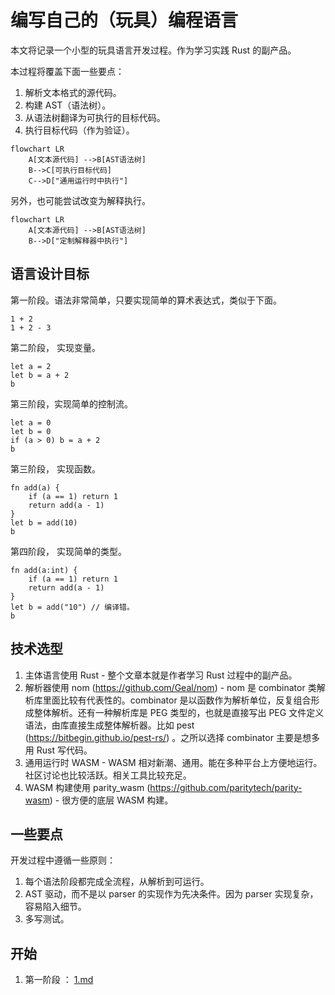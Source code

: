 # 编写自己的（玩具）编程语言

本文将记录一个小型的玩具语言开发过程。作为学习实践 Rust 的副产品。

本过程将覆盖下面一些要点：

1. 解析文本格式的源代码。
2. 构建 AST（语法树）。
3. 从语法树翻译为可执行的目标代码。
4. 执行目标代码（作为验证）。

```mermaid
flowchart LR
    A[文本源代码] -->B[AST语法树]
    B-->C[可执行目标代码]
    C-->D["通用运行时中执行"]
```

另外，也可能尝试改变为解释执行。

```mermaid
flowchart LR
    A[文本源代码] -->B[AST语法树]
    B-->D["定制解释器中执行"]
```

## 语言设计目标

第一阶段。语法非常简单，只要实现简单的算术表达式，类似于下面。

```
1 + 2
1 + 2 - 3
```

第二阶段， 实现变量。

```
let a = 2
let b = a + 2
b
```

第三阶段，实现简单的控制流。

```
let a = 0
let b = 0
if (a > 0) b = a + 2
b
```

第三阶段， 实现函数。

```
fn add(a) {
    if (a == 1) return 1
    return add(a - 1)
}
let b = add(10)
b
```

第四阶段， 实现简单的类型。

```
fn add(a:int) {
    if (a == 1) return 1
    return add(a - 1)
}
let b = add("10") // 编译错。
b
```

## 技术选型

1. 主体语言使用 Rust - 整个文章本就是作者学习 Rust 过程中的副产品。
2. 解析器使用 nom (https://github.com/Geal/nom) - nom 是 combinator 类解析库里面比较有代表性的。combinator 是以函数作为解析单位，反复组合形成整体解析。还有一种解析库是 PEG 类型的，也就是直接写出 PEG 文件定义语法，由库直接生成整体解析器。比如 pest (https://bitbegin.github.io/pest-rs/) 。之所以选择 combinator 主要是想多用 Rust 写代码。
3. 通用运行时 WASM - WASM 相对新潮、通用。能在多种平台上方便地运行。社区讨论也比较活跃。相关工具比较充足。
4. WASM 构建使用 parity_wasm (https://github.com/paritytech/parity-wasm) - 很方便的底层 WASM 构建。

## 一些要点

开发过程中遵循一些原则：

1. 每个语法阶段都完成全流程，从解析到可运行。
2. AST 驱动，而不是以 parser 的实现作为先决条件。因为 parser 实现复杂，容易陷入细节。
3. 多写测试。

## 开始

1. 第一阶段 ： [1.md](./doc/1.md)
